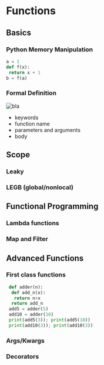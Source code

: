 # Functions

## Basics
### Python Memory Manipulation
```Python
a = 1
def f(x):
 return x + 1
b = f(a)
```

### Formal Definition
![bla](image.png)
* keywords
* function name
* parameters and arguments
* body

## Scope
### Leaky
### LEGB (global/nonlocal)

## Functional Programming
### Lambda functions
### Map and Filter

## Advanced Functions
### First class functions
```Python
 def adder(n):
  def add_n(x):
   return n+x
  return add_n
 add5 = adder(5)
 add10 = adder(10)
 print(add5(3)); print(add5(10))
 print(add10(3)); print(add10(3))
 ```
 
### Args/Kwargs
### Decorators
